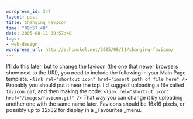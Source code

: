 ```yaml
--- 
wordpress_id: 347
layout: post
title: Changing FavIcon
time: "09:57:48"
date: 2005-08-11 09:57:48
tags: 
- web-design
wordpress_url: http://schinckel.net/2005/08/11/changing-favicon/
---
```

I'll do this later, but to change the favicon (the one that newer browsers show next to the URI), you need to include the following in your Main Page template. `<link rel="shortcut icon" href="insert path of file here" />` Probably you should put it near the top. I'd suggest uploading a file called `favicon.gif`, and then making the code: `<link rel="shortcut icon" href="/images/favicon.gif" />` That way you can change it by uploading another one with the same name later. Favicons should be 16x16 pixels, or possibly up to 32x32 for display in a _Favourites _menu. 
